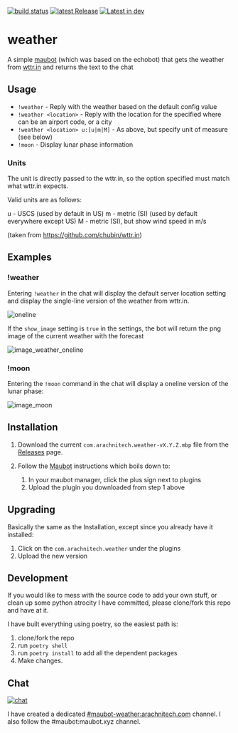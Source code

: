 [![build status](https://build.arachnitech.com/badges/maubot-weather.png)](https://build.arachnitech.com/#/builders/2) [![latest Release](https://img.shields.io/github/v/release/kellya/maubot-weather)](https://github.com/kellya/maubot-weather/releases) [![Latest in dev](https://img.shields.io/github/v/tag/kellya/maubot-weather?label=latest%20%28dev%29)](https://github.com/kellya/maubot-weather/tree/develop)

# weather
A simple [maubot](https://github.com/maubot/maubot) (which was based on the echobot) that gets the weather from [wttr.in](http://wttr.in) and returns the text to the chat

## Usage
* `!weather` - Reply with the weather based on the default config value
* `!weather <location>` - Reply with the location for the specified <location> where
<location> can be an airport code, or a city
* `!weather <location> u:[u|m|M]` - As above, but specify unit of measure (see
    below)
* `!moon` - Display lunar phase information

### Units
The unit is directly passed to the wttr.in, so the option specified must match
what wttr.in expects.

Valid units are as follows:

u  - USCS (used by default in US)
m  - metric (SI) (used by default everywhere except US)
M  - metric (SI), but show wind speed in m/s

(taken from https://github.com/chubin/wttr.in)


## Examples

### !weather
Entering `!weather` in the chat will display the default server location setting
and display the single-line version of the weather from wttr.in.
   
![oneline](https://raw.githubusercontent.com/kellya/maubot-weather/develop/docs/images/weather_oneline.png)

If the `show_image` setting is `true` in the settings, the bot will return the
png image of the current weather with the forecast

![image_weather_oneline](https://raw.githubusercontent.com/kellya/maubot-weather/develop/docs/images/show_image_true.png)

### !moon
Entering the `!moon` command in the chat will display a oneline version of the
lunar phase:

![image_moon](https://raw.githubusercontent.com/kellya/maubot-weather/develop/docs/images/moon.png)


## Installation

1. Download the current `com.arachnitech.weather-vX.Y.Z.mbp` file from the
   [Releases](https://github.com/kellya/maubot-weather/releases) page.
2. Follow the [Maubot](https://docs.mau.fi/maubot/usage/basic.html) instructions
   which boils down to:

   1. In your maubot manager, click the plus sign next to plugins
   2. Upload the plugin you downloaded from step 1 above

## Upgrading

Basically the same as the Installation, except since you already have it
installed:

1. Click on the `com.arachnitech.weather` under the plugins
2. Upload the new version

## Development

If you would like to mess with the source code to add your own stuff, or clean
up some python atrocity I have committed, please clone/fork this repo and have at it.

I have built everything using poetry, so the easiest path is:
1. clone/fork the repo
2. run `poetry shell`
3. run `poetry install` to add all the dependent packages
4. Make changes.

## Chat

[![chat](https://shields.io/matrix/maubot-weather:arachnitech.com.svg?server_fqdn=matrix.arachnitech.com)](https://matrix.to/#/#maubot-weather:arachnitech.com)

I have created a dedicated [#maubot-weather:arachnitech.com](https://matrix.to/#/#maubot-weather:arachnitech.com) channel.  I also follow the #maubot:maubot.xyz channel.
